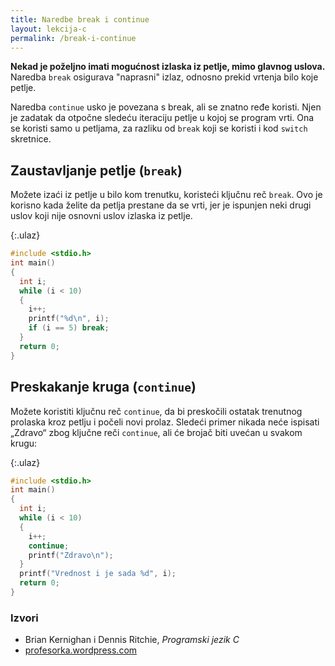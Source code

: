 ```yaml
---
title: Naredbe break i continue
layout: lekcija-c
permalink: /break-i-continue
---
```


**Nekad je poželjno imati mogućnost izlaska iz petlje, mimo glavnog uslova.** Naredba `break` osigurava "naprasni" izlaz, odnosno prekid vrtenja bilo koje petlje.

Naredba `continue` usko je povezana s break, ali se znatno ređe koristi. Njen je zadatak da otpočne sledeću iteraciju petlje u kojoj se program vrti. Ona se koristi samo u petljama, za razliku od `break` koji se koristi i kod `switch` skretnice.

## Zaustavljanje petlje (`break`)

Možete izaći iz petlje u bilo kom trenutku, koristeći ključnu reč `break`. Ovo je korisno kada želite da petlja prestane da se vrti, jer je ispunjen neki drugi uslov koji nije osnovni uslov izlaska iz petlje.

{:.ulaz}
```c
#include <stdio.h>
int main()
{
  int i;
  while (i < 10)
  {
    i++;
    printf("%d\n", i);
    if (i == 5) break;
  }
  return 0;
}
```

## Preskakanje kruga (`continue`)

Možete koristiti ključnu reč `continue`, da bi preskočili ostatak trenutnog prolaska kroz petlju i počeli novi prolaz. Sledeći primer nikada neće ispisati „Zdravo“ zbog ključne reči `continue`, ali će brojač biti uvećan u svakom krugu:

{:.ulaz}
```c
#include <stdio.h>
int main()
{
  int i;
  while (i < 10)
  {
    i++;
    continue;
    printf("Zdravo\n");
  }
  printf("Vrednost i je sada %d", i);
  return 0;
}
```


### Izvori

- Brian Kernighan i Dennis Ritchie, *Programski jezik C*
- [profesorka.wordpress.com](https://profesorka.wordpress.com/)
